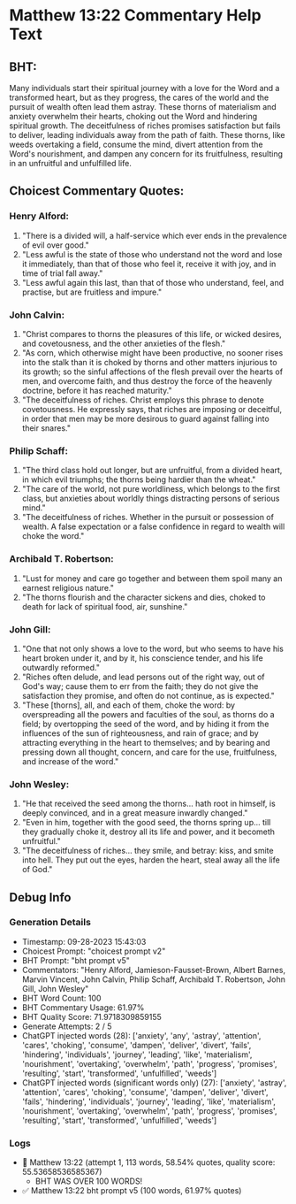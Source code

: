 # Matthew 13:22 Commentary Help Text

## BHT:
Many individuals start their spiritual journey with a love for the Word and a transformed heart, but as they progress, the cares of the world and the pursuit of wealth often lead them astray. These thorns of materialism and anxiety overwhelm their hearts, choking out the Word and hindering spiritual growth. The deceitfulness of riches promises satisfaction but fails to deliver, leading individuals away from the path of faith. These thorns, like weeds overtaking a field, consume the mind, divert attention from the Word's nourishment, and dampen any concern for its fruitfulness, resulting in an unfruitful and unfulfilled life.

## Choicest Commentary Quotes:
### Henry Alford:
1. "There is a divided will, a half-service which ever ends in the prevalence of evil over good."
2. "Less awful is the state of those who understand not the word and lose it immediately, than that of those who feel it, receive it with joy, and in time of trial fall away."
3. "Less awful again this last, than that of those who understand, feel, and practise, but are fruitless and impure."

### John Calvin:
1. "Christ compares to thorns the pleasures of this life, or wicked desires, and covetousness, and the other anxieties of the flesh."
2. "As corn, which otherwise might have been productive, no sooner rises into the stalk than it is choked by thorns and other matters injurious to its growth; so the sinful affections of the flesh prevail over the hearts of men, and overcome faith, and thus destroy the force of the heavenly doctrine, before it has reached maturity."
3. "The deceitfulness of riches. Christ employs this phrase to denote covetousness. He expressly says, that riches are imposing or deceitful, in order that men may be more desirous to guard against falling into their snares."

### Philip Schaff:
1. "The third class hold out longer, but are unfruitful, from a divided heart, in which evil triumphs; the thorns being hardier than the wheat."
2. "The care of the world, not pure worldliness, which belongs to the first class, but anxieties about worldly things distracting persons of serious mind."
3. "The deceitfulness of riches. Whether in the pursuit or possession of wealth. A false expectation or a false confidence in regard to wealth will choke the word."

### Archibald T. Robertson:
1. "Lust for money and care go together and between them spoil many an earnest religious nature."
2. "The thorns flourish and the character sickens and dies, choked to death for lack of spiritual food, air, sunshine."

### John Gill:
1. "One that not only shows a love to the word, but who seems to have his heart broken under it, and by it, his conscience tender, and his life outwardly reformed."
2. "Riches often delude, and lead persons out of the right way, out of God's way; cause them to err from the faith; they do not give the satisfaction they promise, and often do not continue, as is expected."
3. "These [thorns], all, and each of them, choke the word: by overspreading all the powers and faculties of the soul, as thorns do a field; by overtopping the seed of the word, and by hiding it from the influences of the sun of righteousness, and rain of grace; and by attracting everything in the heart to themselves; and by bearing and pressing down all thought, concern, and care for the use, fruitfulness, and increase of the word."

### John Wesley:
1. "He that received the seed among the thorns... hath root in himself, is deeply convinced, and in a great measure inwardly changed."
2. "Even in him, together with the good seed, the thorns spring up... till they gradually choke it, destroy all its life and power, and it becometh unfruitful."
3. "The deceitfulness of riches... they smile, and betray: kiss, and smite into hell. They put out the eyes, harden the heart, steal away all the life of God."


## Debug Info
### Generation Details
- Timestamp: 09-28-2023 15:43:03
- Choicest Prompt: "choicest prompt v2"
- BHT Prompt: "bht prompt v5"
- Commentators: "Henry Alford, Jamieson-Fausset-Brown, Albert Barnes, Marvin Vincent, John Calvin, Philip Schaff, Archibald T. Robertson, John Gill, John Wesley"
- BHT Word Count: 100
- BHT Commentary Usage: 61.97%
- BHT Quality Score: 71.9718309859155
- Generate Attempts: 2 / 5
- ChatGPT injected words (28):
	['anxiety', 'any', 'astray', 'attention', 'cares', 'choking', 'consume', 'dampen', 'deliver', 'divert', 'fails', 'hindering', 'individuals', 'journey', 'leading', 'like', 'materialism', 'nourishment', 'overtaking', 'overwhelm', 'path', 'progress', 'promises', 'resulting', 'start', 'transformed', 'unfulfilled', 'weeds']
- ChatGPT injected words (significant words only) (27):
	['anxiety', 'astray', 'attention', 'cares', 'choking', 'consume', 'dampen', 'deliver', 'divert', 'fails', 'hindering', 'individuals', 'journey', 'leading', 'like', 'materialism', 'nourishment', 'overtaking', 'overwhelm', 'path', 'progress', 'promises', 'resulting', 'start', 'transformed', 'unfulfilled', 'weeds']

### Logs
- 🔄 Matthew 13:22 (attempt 1, 113 words, 58.54% quotes, quality score: 55.53658536585367) 
	- BHT WAS OVER 100 WORDS!
- ✅ Matthew 13:22 bht prompt v5 (100 words, 61.97% quotes)